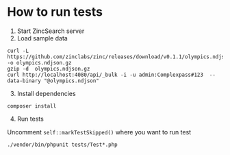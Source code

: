 # How to run tests

1. Start ZincSearch server
2. Load sample data

```shell
curl -L https://github.com/zinclabs/zinc/releases/download/v0.1.1/olympics.ndjson.gz -o olympics.ndjson.gz
gzip -d  olympics.ndjson.gz
curl http://localhost:4080/api/_bulk -i -u admin:Complexpass#123  --data-binary "@olympics.ndjson"
```

3. Install dependencies

```shell
composer install
```

4. Run tests

Uncomment `self::markTestSkipped()` where you want to run test

```shell
./vendor/bin/phpunit tests/Test*.php
```
